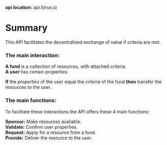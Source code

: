 **api location:** api.forus.io

# Summary

This API facilitates the decentralized exchange of value if criteria are met.

### The main interaction:
**A fund** is a collection of resources, with attached criteria.  
**A user** has certain properties.

**If** the *properties* of the user equal the *criteria* of the fund **then** transfer the resources to the user.

### The main functions:

To facilitate these interactions the API offers these 4 main functions:

**Sponsor:** Make resources available.  
**Validate:** Confirm user properties.  
**Request:** Apply for a resource from a fund.  
**Provide:** Deliver the resource to the user.


